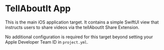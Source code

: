 # TellAboutIt App

This is the main iOS application target. It contains a simple SwiftUI view that instructs users to share videos via the tellAboutIt Share Extension.

No additional configuration is required for this target beyond setting your Apple Developer Team ID in `project.yml`.
